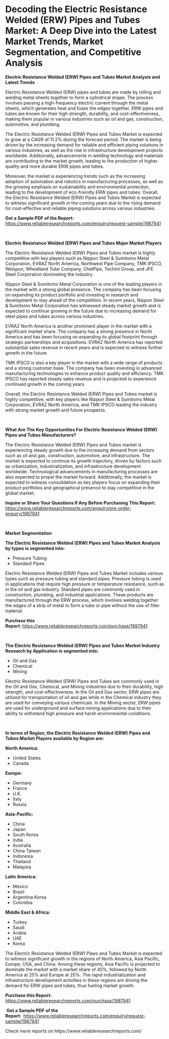 <p><h1>Decoding the Electric Resistance Welded (ERW) Pipes and Tubes Market: A Deep Dive into the Latest Market Trends, Market Segmentation, and Competitive Analysis</h1></p><p><strong>Electric Resistance Welded (ERW) Pipes and Tubes Market Analysis and Latest Trends</strong></p>
<p><p>Electric Resistance Welded (ERW) pipes and tubes are made by rolling and welding metal sheets together to form a cylindrical shape. The process involves passing a high-frequency electric current through the metal sheets, which generates heat and fuses the edges together. ERW pipes and tubes are known for their high strength, durability, and cost-effectiveness, making them popular in various industries such as oil and gas, construction, automotive, and plumbing.</p><p>The Electric Resistance Welded (ERW) Pipes and Tubes Market is expected to grow at a CAGR of 11.2% during the forecast period. The market is being driven by the increasing demand for reliable and efficient piping solutions in various industries, as well as the rise in infrastructure development projects worldwide. Additionally, advancements in welding technology and materials are contributing to the market growth, leading to the production of higher quality and more durable ERW pipes and tubes.</p><p>Moreover, the market is experiencing trends such as the increasing adoption of automation and robotics in manufacturing processes, as well as the growing emphasis on sustainability and environmental protection, leading to the development of eco-friendly ERW pipes and tubes. Overall, the Electric Resistance Welded (ERW) Pipes and Tubes Market is expected to witness significant growth in the coming years due to the rising demand for cost-effective and reliable piping solutions across various industries.</p></p>
<p><strong>Get a Sample PDF of the Report:&nbsp;</strong> <a href="https://www.reliableresearchreports.com/enquiry/request-sample/1987941">https://www.reliableresearchreports.com/enquiry/request-sample/1987941</a></p>
<p>&nbsp;</p>
<p><strong>Electric Resistance Welded (ERW) Pipes and Tubes Major Market Players</strong></p>
<p><p>The Electric Resistance Welded (ERW) Pipes and Tubes market is highly competitive with key players such as Nippon Steel & Sumitomo Metal Corporation, EVRAZ North America, Northwest Pipe Company, TMK IPSCO, Welspun, Wheatland Tube Company, ChelPipe, Techint Group, and JFE Steel Corporation dominating the industry.</p><p>Nippon Steel & Sumitomo Metal Corporation is one of the leading players in the market with a strong global presence. The company has been focusing on expanding its product portfolio and investing in research and development to stay ahead of the competition. In recent years, Nippon Steel & Sumitomo Metal Corporation has witnessed steady market growth and is expected to continue growing in the future due to increasing demand for steel pipes and tubes across various industries.</p><p>EVRAZ North America is another prominent player in the market with a significant market share. The company has a strong presence in North America and has been focusing on expanding its global footprint through strategic partnerships and acquisitions. EVRAZ North America has reported substantial sales revenue in recent years and is expected to witness further growth in the future.</p><p>TMK IPSCO is also a key player in the market with a wide range of products and a strong customer base. The company has been investing in advanced manufacturing technologies to enhance product quality and efficiency. TMK IPSCO has reported steady sales revenue and is projected to experience continued growth in the coming years.</p><p>Overall, the Electric Resistance Welded (ERW) Pipes and Tubes market is highly competitive, with key players like Nippon Steel & Sumitomo Metal Corporation, EVRAZ North America, and TMK IPSCO leading the industry with strong market growth and future prospects.</p></p>
<p>&nbsp;</p>
<p><strong>What Are The Key Opportunities For Electric Resistance Welded (ERW) Pipes and Tubes Manufacturers?</strong></p>
<p><p>The Electric Resistance Welded (ERW) Pipes and Tubes market is experiencing steady growth due to the increasing demand from sectors such as oil and gas, construction, automotive, and infrastructure. The market is expected to continue its growth trajectory, driven by factors such as urbanization, industrialization, and infrastructure development worldwide. Technological advancements in manufacturing processes are also expected to propel the market forward. Additionally, the market is expected to witness consolidation as key players focus on expanding their product portfolios and geographical presence to stay competitive in the global market.</p></p>
<p><strong>Inquire or Share Your Questions If Any Before Purchasing This Report:</strong> <a href="https://www.reliableresearchreports.com/enquiry/pre-order-enquiry/1987941">https://www.reliableresearchreports.com/enquiry/pre-order-enquiry/1987941</a></p>
<p>&nbsp;</p>
<p><strong>Market Segmentation</strong></p>
<p><strong>The Electric Resistance Welded (ERW) Pipes and Tubes Market Analysis by types is segmented into:</strong></p>
<p><ul><li>Pressure Tubing</li><li>Standard Pipes</li></ul></p>
<p><p>Electric Resistance Welded (ERW) Pipes and Tubes Market includes various types such as pressure tubing and standard pipes. Pressure tubing is used in applications that require high pressure or temperature resistance, such as in the oil and gas industry. Standard pipes are commonly used in construction, plumbing, and industrial applications. These products are manufactured through the ERW process, which involves welding together the edges of a strip of metal to form a tube or pipe without the use of filler material.</p></p>
<p><strong>Purchase this Report:&nbsp;</strong><a href="https://www.reliableresearchreports.com/purchase/1987941">https://www.reliableresearchreports.com/purchase/1987941</a></p>
<p>&nbsp;</p>
<p><strong>The Electric Resistance Welded (ERW) Pipes and Tubes Market Industry Research by Application is segmented into:</strong></p>
<p><ul><li>Oil and Gas</li><li>Chemical</li><li>Mining</li></ul></p>
<p><p>Electric Resistance Welded (ERW) Pipes and Tubes are commonly used in the Oil and Gas, Chemical, and Mining industries due to their durability, high strength, and cost-effectiveness. In the Oil and Gas sector, ERW pipes are utilized for transportation of oil and gas while in the Chemical industry they are used for conveying various chemicals. In the Mining sector, ERW pipes are used for underground and surface mining applications due to their ability to withstand high pressure and harsh environmental conditions.</p></p>
<p>&nbsp;</p>
<p><strong>In terms of Region, the Electric Resistance Welded (ERW) Pipes and Tubes Market Players available by Region are:</strong></p>
<p>
    <p> <strong> North America: </strong>
        <ul>
            <li>United States</li>
            <li>Canada</li>
        </ul>
        </p> 
    <p> <strong> Europe: </strong>
        <ul>
            <li>Germany</li>
            <li>France</li>
            <li>U.K.</li>
            <li>Italy</li>
            <li>Russia</li>
        </ul>
        </p> 
    <p> <strong> Asia-Pacific: </strong>
        <ul>
            <li>China</li>
            <li>Japan</li>
            <li>South Korea</li>
            <li>India</li>
            <li>Australia</li>
            <li>China Taiwan</li>
            <li>Indonesia</li>
            <li>Thailand</li>
            <li>Malaysia</li>
        </ul>
        </p> 
    <p> <strong> Latin America: </strong>
        <ul>
            <li>Mexico</li>
            <li>Brazil</li>
            <li>Argentina Korea</li>
            <li>Colombia</li>
        </ul>
        </p> 
    <p> <strong> Middle East & Africa: </strong>
        <ul>
            <li>Turkey</li>
            <li>Saudi</li>
            <li>Arabia</li>
            <li>UAE</li>
            <li>Korea</li>
        </ul>
    </p>
    </p>
<p><p>The Electric Resistance Welded (ERW) Pipes and Tubes Market is expected to witness significant growth in the regions of North America, Asia Pacific, Europe, USA, and China. Among these regions, Asia Pacific is projected to dominate the market with a market share of 45%, followed by North America at 25% and Europe at 20%. The rapid industrialization and infrastructure development activities in these regions are driving the demand for ERW pipes and tubes, thus fueling market growth.</p></p>
<p><strong>Purchase this Report: </strong><a href="https://www.reliableresearchreports.com/purchase/1987941">https://www.reliableresearchreports.com/purchase/1987941</a></p>
<p>&nbsp;<strong>Get a Sample PDF of the Report:&nbsp;&nbsp;</strong><a href="https://www.reliableresearchreports.com/enquiry/request-sample/1987941">https://www.reliableresearchreports.com/enquiry/request-sample/1987941</a></p>
<p><strong></strong></p>
<p>Check more reports on https://www.reliableresearchreports.com/</p>
